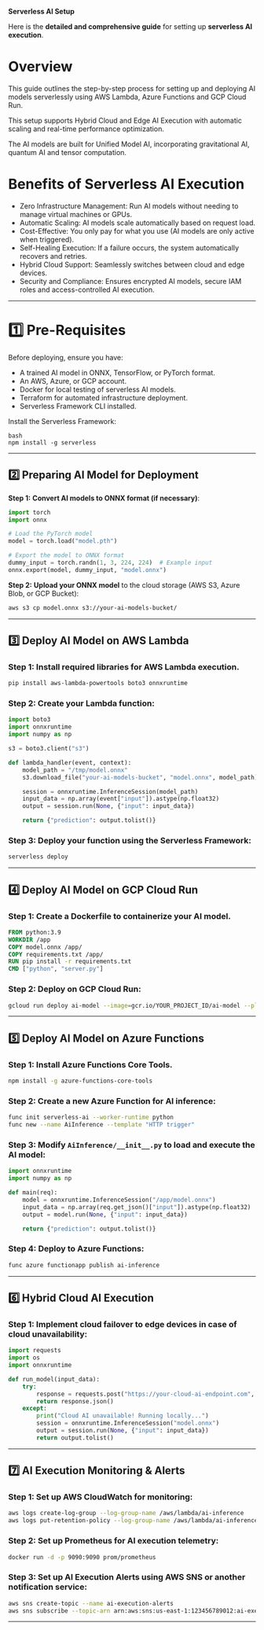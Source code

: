 **Serverless AI Setup**

Here is the **detailed and comprehensive guide** for setting up **serverless AI execution**.


# Overview
This guide outlines the step-by-step process for setting up and deploying AI models serverlessly using AWS Lambda, Azure Functions and GCP Cloud Run.

This setup supports Hybrid Cloud and Edge AI Execution with automatic scaling and real-time performance optimization. 

The AI models are built for Unified Model AI, incorporating gravitational AI, quantum AI and tensor computation.

# Benefits of Serverless AI Execution
- Zero Infrastructure Management: Run AI models without needing to manage virtual machines or GPUs.
- Automatic Scaling: AI models scale automatically based on request load.
- Cost-Effective: You only pay for what you use (AI models are only active when triggered).
- Self-Healing Execution: If a failure occurs, the system automatically recovers and retries.
- Hybrid Cloud Support: Seamlessly switches between cloud and edge devices.
- Security and Compliance: Ensures encrypted AI models, secure IAM roles and access-controlled AI execution.

---

# 1️⃣ Pre-Requisites
Before deploying, ensure you have:
- A trained AI model in ONNX, TensorFlow, or PyTorch format.
- An AWS, Azure, or GCP account.
- Docker for local testing of serverless AI models.
- Terraform for automated infrastructure deployment.
- Serverless Framework CLI installed.

Install the Serverless Framework:
```
bash
npm install -g serverless
```

---

## **2️⃣ Preparing AI Model for Deployment**
**Step 1:** **Convert AI models to ONNX format (if necessary)**:
```python
import torch
import onnx

# Load the PyTorch model
model = torch.load("model.pth")

# Export the model to ONNX format
dummy_input = torch.randn(1, 3, 224, 224)  # Example input
onnx.export(model, dummy_input, "model.onnx")
```

**Step 2:** **Upload your ONNX model** to the cloud storage (AWS S3, Azure Blob, or GCP Bucket):
```bash
aws s3 cp model.onnx s3://your-ai-models-bucket/
```

---

## **3️⃣ Deploy AI Model on AWS Lambda**
### **Step 1:** Install required libraries for AWS Lambda execution.
```bash
pip install aws-lambda-powertools boto3 onnxruntime
```

### **Step 2:** Create your Lambda function:
```python
import boto3
import onnxruntime
import numpy as np

s3 = boto3.client("s3")

def lambda_handler(event, context):
    model_path = "/tmp/model.onnx"
    s3.download_file("your-ai-models-bucket", "model.onnx", model_path)

    session = onnxruntime.InferenceSession(model_path)
    input_data = np.array(event["input"]).astype(np.float32)
    output = session.run(None, {"input": input_data})

    return {"prediction": output.tolist()}
```

### **Step 3:** Deploy your function using the **Serverless Framework**:
```bash
serverless deploy
```

---

## **4️⃣ Deploy AI Model on GCP Cloud Run**
### **Step 1:** Create a **Dockerfile** to containerize your AI model.
```dockerfile
FROM python:3.9
WORKDIR /app
COPY model.onnx /app/
COPY requirements.txt /app/
RUN pip install -r requirements.txt
CMD ["python", "server.py"]
```

### **Step 2:** Deploy on GCP Cloud Run:
```bash
gcloud run deploy ai-model --image=gcr.io/YOUR_PROJECT_ID/ai-model --platform managed
```

---

## **5️⃣ Deploy AI Model on Azure Functions**
### **Step 1:** Install **Azure Functions Core Tools**.
```bash
npm install -g azure-functions-core-tools
```

### **Step 2:** Create a new Azure Function for AI inference:
```bash
func init serverless-ai --worker-runtime python
func new --name AiInference --template "HTTP trigger"
```

### **Step 3:** Modify `AiInference/__init__.py` to load and execute the AI model:
```python
import onnxruntime
import numpy as np

def main(req):
    model = onnxruntime.InferenceSession("/app/model.onnx")
    input_data = np.array(req.get_json()["input"]).astype(np.float32)
    output = model.run(None, {"input": input_data})

    return {"prediction": output.tolist()}
```

### **Step 4:** Deploy to Azure Functions:
```bash
func azure functionapp publish ai-inference
```

---

## **6️⃣ Hybrid Cloud AI Execution**
### **Step 1:** Implement **cloud failover to edge devices** in case of cloud unavailability:
```python
import requests
import os
import onnxruntime

def run_model(input_data):
    try:
        response = requests.post("https://your-cloud-ai-endpoint.com", json={"input": input_data})
        return response.json()
    except:
        print("Cloud AI unavailable! Running locally...")
        session = onnxruntime.InferenceSession("model.onnx")
        output = session.run(None, {"input": input_data})
        return output.tolist()
```

---

## **7️⃣ AI Execution Monitoring & Alerts**
### **Step 1:** Set up **AWS CloudWatch** for monitoring:
```bash
aws logs create-log-group --log-group-name /aws/lambda/ai-inference
aws logs put-retention-policy --log-group-name /aws/lambda/ai-inference --retention-in-days 7
```

### **Step 2:** **Set up Prometheus for AI execution telemetry:**
```bash
docker run -d -p 9090:9090 prom/prometheus
```

### **Step 3:** Set up **AI Execution Alerts** using AWS SNS or another notification service:
```bash
aws sns create-topic --name ai-execution-alerts
aws sns subscribe --topic-arn arn:aws:sns:us-east-1:123456789012:ai-execution-alerts --protocol email --notification-endpoint your-email@example.com
```
---
